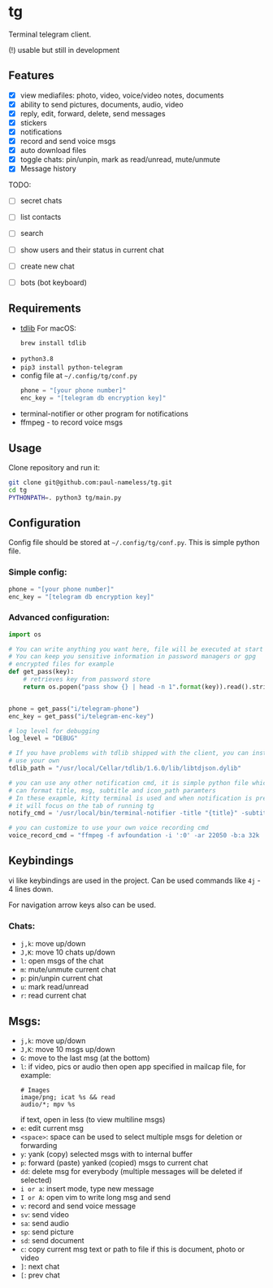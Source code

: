 # tg

Terminal telegram client.

(!) usable but still in development


## Features

- [X] view mediafiles: photo, video, voice/video notes, documents
- [X] ability to send pictures, documents, audio, video
- [X] reply, edit, forward, delete, send messages
- [X] stickers
- [X] notifications
- [X] record and send voice msgs
- [X] auto download files
- [X] toggle chats: pin/unpin, mark as read/unread, mute/unmute
- [X] Message history

TODO:

- [ ] secret chats
- [ ] list contacts
- [ ] search
- [ ] show users and their status in current chat
- [ ] create new chat
- [ ] bots (bot keyboard)


## Requirements

- [tdlib](https://tdlib.github.io/td/build.html?language=Python)
  For macOS:
  ```sh
  brew install tdlib
  ```
- `python3.8`
- `pip3 install python-telegram`
- config file at `~/.config/tg/conf.py`
  ```python
  phone = "[your phone number]"
  enc_key = "[telegram db encryption key]"
  ```
- terminal-notifier or other program for notifications
- ffmpeg - to record voice msgs


## Usage

Clone repository and run it:

```sh
git clone git@github.com:paul-nameless/tg.git
cd tg
PYTHONPATH=. python3 tg/main.py
```


## Configuration

Config file should be stored at `~/.config/tg/conf.py`. This is simple python file.

### Simple config:

```python
phone = "[your phone number]"
enc_key = "[telegram db encryption key]"
```

### Advanced configuration:

```python
import os

# You can write anything you want here, file will be executed at start time
# You can keep you sensitive information in password managers or gpg
# encrypted files for example
def get_pass(key):
    # retrieves key from password store
    return os.popen("pass show {} | head -n 1".format(key)).read().strip()


phone = get_pass("i/telegram-phone")
enc_key = get_pass("i/telegram-enc-key")

# log level for debugging
log_level = "DEBUG"

# If you have problems with tdlib shipped with the client, you can install and
# use your own
tdlib_path = "/usr/local/Cellar/tdlib/1.6.0/lib/libtdjson.dylib"

# you can use any other notification cmd, it is simple python file which
# can format title, msg, subtitle and icon_path paramters
# In these exapmle, kitty terminal is used and when notification is pressed
# it will focus on the tab of running tg
notify_cmd = '/usr/local/bin/terminal-notifier -title "{title}" -subtitle "{subtitle}" -message "{msg}" -appIcon "{icon_path}" -sound default -execute \'/Applications/kitty.app/Contents/MacOS/kitty @ --to unix:/tmp/kitty focus-tab --no-response -m title:tg\''

# you can customize to use your own voice recording cmd
voice_record_cmd = "ffmpeg -f avfoundation -i ':0' -ar 22050 -b:a 32k '{file_path}'"
```


## Keybindings

vi like keybindings are used in the project. Can be used commands like `4j` - 4 lines down.

For navigation arrow keys also can be used.

### Chats:

- `j,k`: move up/down
- `J,K`: move 10 chats up/down
- `l`: open msgs of the chat
- `m`: mute/unmute current chat
- `p`: pin/unpin current chat
- `u`: mark read/unread
- `r`: read current chat

## Msgs:

- `j,k`: move up/down
- `J,K`: move 10 msgs up/down
- `G`: move to the last msg (at the bottom)
- `l`: if video, pics or audio then open app specified in mailcap file, for example:
  ```
  # Images
  image/png; icat %s && read
  audio/*; mpv %s
  ```
  if text, open in less (to view multiline msgs)
- `e`: edit current msg
- `<space>`: space can be used to select multiple msgs for deletion or forwarding
- `y`: yank (copy) selected msgs with <space> to internal buffer
- `p`: forward (paste) yanked (copied) msgs to current chat
- `dd`: delete msg for everybody (multiple messages will be deleted if selected)
- `i or a`: insert mode, type new message
- `I or A`: open vim to write long msg and send
- `v`: record and send voice message
- `sv`: send video
- `sa`: send audio
- `sp`: send picture
- `sd`: send document
- `c`: copy current msg text or path to file if this is document, photo or video
- `]`: next chat
- `[`: prev chat
